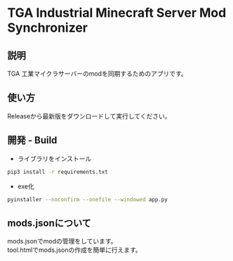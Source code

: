 # TGA Industrial Minecraft Server Mod Synchronizer

## 説明
TGA 工業マイクラサーバーのmodを同期するためのアプリです。

## 使い方
Releaseから最新版をダウンロードして実行してください。

## 開発 - Build
- ライブラリをインストール
```sh
pip3 install -r requirements.txt
```

- exe化
```sh
pyinstaller --noconfirm --onefile --windowed app.py
```

## mods.jsonについて
mods.jsonでmodの管理をしています。  
tool.htmlでmods.jsonの作成を簡単に行えます。